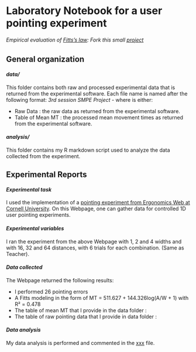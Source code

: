 # Laboratory Notebook for a user pointing experiment

###### *Empirical evaluation of [Fitts’s law](https://en.wikipedia.org/wiki/Fitts%27s_law): Fork this small [project](https://gricad-gitlab.univ-grenoble-alpes.fr/coutrixc/m2r_pointingxp)*

## General organization

#### *data/*
This folder contains both raw and processed experimental data that is returned from the experimental software.
Each file name is named after the following format: *3rd session SMPE Project - <data>* where <data> is either:
- Raw Data : the raw data  as returned from the experimental software.
- Table of Mean MT : the processed mean movement times as returned from the experimental software.

#### *analysis/*
This folder contains my R markdown script used to analyze the data collected from the experiment.

## Experimental Reports

#### *Experimental task*
I used the implementation of a [pointing experiment from Ergonomics Web at Cornell University](https://ergo.human.cornell.edu/FittsLaw/FittsLaw.html). On this Webpage, one can gather data for controlled 1D user pointing experiments.

#### *Experimental variables* 
I ran the experiment from the above Webpage with 1, 2 and 4 widths and with 16, 32 and 64 distances, with 6 trials for each combination. (Same as Teacher).

#### *Data collected*
The Webpage returned the following results:

* I performed 26 pointing errors
* A Fitts modeling in the form of MT = 511.627 + 144.326log(A/W + 1) with R² = 0.478
* The table of mean MT that I provide in the data folder : 
* The table of raw pointing data that I provide in data folder : 


#### *Data analysis*
My data analysis is performed and commented in the [xxx]() file.
